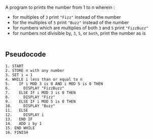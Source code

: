 A program to prints the number from 1 to n wherein :
- for multiples of `3` print `"Fizz"` instead of the number
- for the multiples of `5` print `"Buzz"` instead of the number
- for numbers which are multiplies of both `3` and `5` print `"FizzBuzz"`
- for numbers not divisible by, `3`, `5`, or `both`, print the number as is
<br><br>

## Pseudocode
```
1. START
2. STORE n with any number
3. SET i = 1
4. WHILE i less than or equal to n
5.    IF i MOD 3 is 0 AND i MOD 5 is 0 THEN
6.      DISPLAY "FizzBuzz"
7.    ELSE IF i MOD 3 is 0 THEN
8.      DISPLAY "Fizz"
9.    ELSE IF i MOD 5 is 0 THEN
10.     DISPLAY "Buzz"
11.   ELSE
12.     DISPLAY i
13.   END IF
14.   ADD i by 1
15. END WHILE
16. FINISH
```
